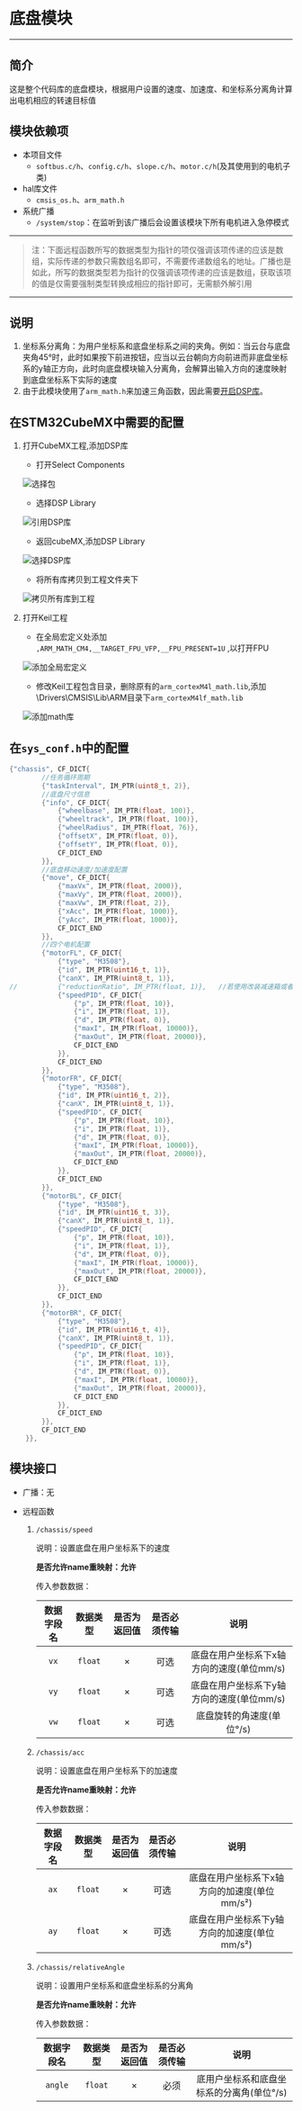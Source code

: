 # 底盘模块

---

## 简介

这是整个代码库的底盘模块，根据用户设置的速度、加速度、和坐标系分离角计算出电机相应的转速目标值


## 模块依赖项

- 本项目文件
	- `softbus.c/h`、`config.c/h`、`slope.c/h`、`motor.c/h`(及其使用到的电机子类)
- hal库文件 
    - `cmsis_os.h`、`arm_math.h`
- 系统广播
    - `/system/stop`：在监听到该广播后会设置该模块下所有电机进入急停模式

---

> 注：下面远程函数所写的数据类型为指针的项仅强调该项传递的应该是数组，实际传递的参数只需数组名即可，不需要传递数组名的地址。广播也是如此，所写的数据类型若为指针的仅强调该项传递的应该是数组，获取该项的值是仅需要强制类型转换成相应的指针即可，无需额外解引用

---

## 说明
1. 坐标系分离角：为用户坐标系和底盘坐标系之间的夹角。例如：当云台与底盘夹角45°时，此时如果按下前进按钮，应当以云台朝向方向前进而非底盘坐标系的y轴正方向，此时向底盘模块输入分离角，会解算出输入方向的速度映射到底盘坐标系下实际的速度
2. 由于此模块使用了`arm_math.h`来加速三角函数，因此需要[开启DSP库](#在STM32CubeMX中需要的配置)。

## 在STM32CubeMX中需要的配置

1. 打开CubeMX工程,添加DSP库
   - 打开Select Components
  
   ![选择包](README-IMG/选择包.png)
   - 选择DSP Library
  
	![引用DSP库](README-IMG/引用DSP库.png)
   - 返回cubeMX,添加DSP Library

   ![选择DSP库](README-IMG/选择DSP库.png)

   - 将所有库拷贝到工程文件夹下

   ![拷贝所有库到工程](README-IMG/拷贝所有库到工程.png)
	
2. 打开Keil工程
   - 在全局宏定义处添加 `,ARM_MATH_CM4,__TARGET_FPU_VFP,__FPU_PRESENT=1U` ,以打开FPU
   
   ![添加全局宏定义](README-IMG/添加全局宏定义.png)
   - 修改Keil工程包含目录，删除原有的`arm_cortexM4l_math.lib`,添加\Drivers\CMSIS\Lib\ARM目录下`arm_cortexM4lf_math.lib`

   ![添加math库](README-IMG/添加math库.png)

## 在`sys_conf.h`中的配置

```c
{"chassis", CF_DICT{
		//任务循环周期
		{"taskInterval", IM_PTR(uint8_t, 2)},
		//底盘尺寸信息
		{"info", CF_DICT{
			{"wheelbase", IM_PTR(float, 100)},
			{"wheeltrack", IM_PTR(float, 100)},
			{"wheelRadius", IM_PTR(float, 76)},
			{"offsetX", IM_PTR(float, 0)},
			{"offsetY", IM_PTR(float, 0)},
			CF_DICT_END
		}},
		//底盘移动速度/加速度配置
		{"move", CF_DICT{
			{"maxVx", IM_PTR(float, 2000)},
			{"maxVy", IM_PTR(float, 2000)},
			{"maxVw", IM_PTR(float, 2)},
			{"xAcc", IM_PTR(float, 1000)},
			{"yAcc", IM_PTR(float, 1000)},
			CF_DICT_END
		}},
		//四个电机配置
		{"motorFL", CF_DICT{
			{"type", "M3508"},
			{"id", IM_PTR(uint16_t, 1)},
			{"canX", IM_PTR(uint8_t, 1)},
//			{"reductionRatio", IM_PTR(float, 1)},   //若使用改装减速箱或者拆掉减速箱的电机则修改此参数，若使用原装电机则无需配置此参数
			{"speedPID", CF_DICT{
				{"p", IM_PTR(float, 10)},
				{"i", IM_PTR(float, 1)},
				{"d", IM_PTR(float, 0)},
				{"maxI", IM_PTR(float, 10000)},
				{"maxOut", IM_PTR(float, 20000)},
				CF_DICT_END
			}},
			CF_DICT_END
		}},
		{"motorFR", CF_DICT{
			{"type", "M3508"},
			{"id", IM_PTR(uint16_t, 2)},
			{"canX", IM_PTR(uint8_t, 1)},
			{"speedPID", CF_DICT{
				{"p", IM_PTR(float, 10)},
				{"i", IM_PTR(float, 1)},
				{"d", IM_PTR(float, 0)},
				{"maxI", IM_PTR(float, 10000)},
				{"maxOut", IM_PTR(float, 20000)},
				CF_DICT_END
			}},
			CF_DICT_END
		}},
		{"motorBL", CF_DICT{
			{"type", "M3508"},
			{"id", IM_PTR(uint16_t, 3)},
			{"canX", IM_PTR(uint8_t, 1)},
			{"speedPID", CF_DICT{
				{"p", IM_PTR(float, 10)},
				{"i", IM_PTR(float, 1)},
				{"d", IM_PTR(float, 0)},
				{"maxI", IM_PTR(float, 10000)},
				{"maxOut", IM_PTR(float, 20000)},
				CF_DICT_END
			}},
			CF_DICT_END
		}},
		{"motorBR", CF_DICT{
			{"type", "M3508"},
			{"id", IM_PTR(uint16_t, 4)},
			{"canX", IM_PTR(uint8_t, 1)},
			{"speedPID", CF_DICT{
				{"p", IM_PTR(float, 10)},
				{"i", IM_PTR(float, 1)},
				{"d", IM_PTR(float, 0)},
				{"maxI", IM_PTR(float, 10000)},
				{"maxOut", IM_PTR(float, 20000)},
				CF_DICT_END
			}},
			CF_DICT_END
		}},
		CF_DICT_END
	}},
```

## 模块接口

- 广播：无

- 远程函数
  
    1. `/chassis/speed`

        说明：设置底盘在用户坐标系下的速度

        **是否允许name重映射：允许**

        传入参数数据：

        | 数据字段名 | 数据类型 | 是否为返回值 | 是否必须传输 | 说明 |
        | :---: | :---: | :---: | :---: | :---: |
        | `vx` | `float` | × | 可选 | 底盘在用户坐标系下x轴方向的速度(单位mm/s) |
        | `vy` | `float` | × | 可选 | 底盘在用户坐标系下y轴方向的速度(单位mm/s) |
        | `vw` | `float` | × | 可选 | 底盘旋转的角速度(单位°/s)  |
    
    2. `/chassis/acc`

        说明：设置底盘在用户坐标系下的加速度

        **是否允许name重映射：允许**

        传入参数数据：

        | 数据字段名 | 数据类型 | 是否为返回值 | 是否必须传输 | 说明 |
        | :---: | :---: | :---: | :---: | :---: |
        | `ax` | `float` | × | 可选 | 底盘在用户坐标系下x轴方向的加速度(单位mm/s²) |
        | `ay` | `float` | × | 可选 | 底盘在用户坐标系下y轴方向的加速度(单位mm/s²) |
    
    3. `/chassis/relativeAngle`

        说明：设置用户坐标系和底盘坐标系的分离角

        **是否允许name重映射：允许**

        传入参数数据：

        | 数据字段名 | 数据类型 | 是否为返回值 | 是否必须传输 | 说明 |
        | :---: | :---: | :---: | :---: | :---: |
        | `angle` | `float` | × | 必须 | 底用户坐标系和底盘坐标系的分离角(单位°/s) |
